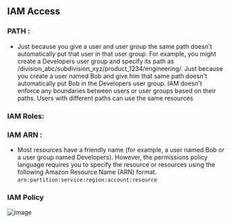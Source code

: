 ## IAM Access

### PATH :
- Just because you give a user and user group the same path doesn't automatically put that user in that user group. For example, you might create a Developers user group and specify its path as /division_abc/subdivision_xyz/product_1234/engineering/. Just because you create a user named Bob and give him that same path doesn't automatically put Bob in the Developers user group. IAM doesn't enforce any boundaries between users or user groups based on their paths. Users with different paths can use the same resources

### IAM Roles:

### IAM ARN :
- Most resources have a friendly name (for example, a user named Bob or a user group named Developers). However, the permissions policy language requires you to specify the resource or resources using the following Amazon Resource Name (ARN) format.
`arn:partition:service:region:account:resource`

### IAM Policy
![image](https://user-images.githubusercontent.com/6918419/116284654-f1539e00-a7aa-11eb-957e-cffe92b84090.png)
